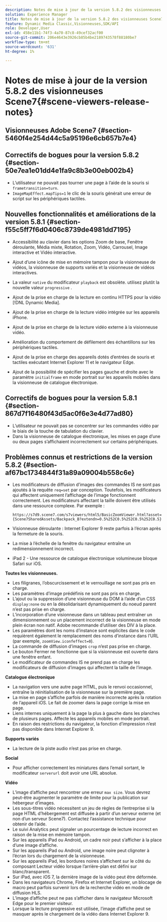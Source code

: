 ```yaml
---
description: Notes de mise à jour de la version 5.8.2 des visionneuses Scene7
solution: Experience Manager
title: Notes de mise à jour de la version 5.8.2 des visionneuses Scene7
feature: Dynamic Media Classic,Visionneuses,SDK/API
role: Developer,User
exl-id: 458e11b1-74f3-4a70-87c8-49cef32acf00
source-git-commit: 206e4643e3926cb85b4be2189743578f88180be7
workflow-type: tm+mt
source-wordcount: '631'
ht-degree: 1%

---
```


# Notes de mise à jour de la version 5.8.2 des visionneuses Scene7{#scene-viewers-release-notes}

## Visionneuses Adobe Scene7 {#section-5460f4e254d44c5a95196e6cb657b7e4}

## Correctifs de bogues pour la version 5.8.2 {#section-50e7ea1e01dd4e1fa9c8b3e00eb002b4}

* L’utilisateur ne pouvait pas tourner une page à l’aide de la souris si `frametransition=turn`.
* `ImageMapEffect.mapTips=1` le clic de la souris générait une erreur de script sur les périphériques tactiles.

## Nouvelles fonctionnalités et améliorations de la version 5.8.1 {#section-f55c5ff7f6d0406c8739de4981dd7195}

* Accessibilité au clavier dans les options Zoom de base, Fenêtre déroulante, Média mixte, Rotation, Zoom, Vidéo, Carrousel, Image interactive et Vidéo interactive.
* Ajout d’une icône de mise en mémoire tampon pour la visionneuse de vidéos, la visionneuse de supports variés et la visionneuse de vidéos interactives.
* La valeur `native` du modificateur `playback` est obsolète. utilisez plutôt la nouvelle valeur `progressive` .

* Ajout de la prise en charge de la lecture en continu HTTPS pour la vidéo [!DNL Dynamic Media].
* Ajout de la prise en charge de la lecture vidéo intégrée sur les appareils iPhone.
* Ajout de la prise en charge de la lecture vidéo externe à la visionneuse vidéo.
* Amélioration du comportement de défilement des échantillons sur les périphériques tactiles.
* Ajout de la prise en charge des appareils dotés d’entrées de souris et tactiles exécutant Internet Explorer 11 et le navigateur Edge.
* Ajout de la possibilité de spécifier les pages gauche et droite avec le paramètre `initialframe` en mode portrait sur les appareils mobiles dans la visionneuse de catalogue électronique.

## Correctifs de bogues pour la version 5.8.1 {#section-867d7f16480f43d5ac0f6e3e4d77ad80}

* L’utilisateur ne pouvait pas se concentrer sur les commandes vidéo par le biais de la touche de tabulation du clavier.
* Dans la visionneuse de catalogue électronique, les mises en page d’une ou deux pages s’affichaient incorrectement sur certains périphériques.

## Problèmes connus et restrictions de la version 5.8.2 {#section-af67bc1734844f31a89a09004b558c6e}

* Les modificateurs de diffusion d’images des commandes IS ne sont pas ajoutés à la requête `req=set` par conception. Toutefois, les modificateurs qui affectent uniquement l’affichage de l’image fonctionnent correctement. Les modificateurs affectant la taille doivent être utilisés dans une ressource complexe. Par exemple :

   `https://s7d9.scene7.com/s7viewers/html5/BasicZoomViewer.html?asset= {Scene7SharedAssets/Backpack_B?extendn=0.5%252C0.5%252C0.5%252C0.5}`

* Visionneuse déroulante : Internet Explorer 9 reste parfois à l’écran après la fermeture de la souris.
* La mise à l’échelle de la fenêtre du navigateur entraîne un redimensionnement incorrect.
* iPad 2 - Une ressource de catalogue électronique volumineuse bloque Safari sur iOS.

**Toutes les visionneuses.**

* Les filigranes, l’obscurcissement et le verrouillage ne sont pas pris en charge.
* Les paramètres d’image prédéfinis ne sont pas pris en charge.
* L’ajout ou la suppression d’une visionneuse du DOM à l’aide d’un CSS `display:none` ou en la désolidarisant dynamiquement du noeud parent n’est pas prise en charge.
* L’incorporation d’une visionneuse dans un tableau peut entraîner un dimensionnement ou un placement incorrect de la visionneuse en mode plein écran non natif. Adobe recommande d’utiliser des DIV à la place.
* Les paramètres dont les noms d’instance sont explicites dans le code requièrent également le remplacement des noms d’instance dans l’URL (par exemple, `zoomView.iconfeffect=0`).
* La commande de diffusion d’images `crop` n’est pas prise en charge.
* Le bouton Fermer ne fonctionne que si la visionneuse est ouverte dans une fenêtre enfant.
* Le modificateur de commandes IS ne prend pas en charge les modificateurs de diffusion d’images qui affectent la taille de l’image.

**Catalogue électronique**

* La navigation vers une autre page HTML, puis le renvoi occasionnel, entraîne la réinitialisation de la visionneuse sur la première page.
* La mise en page s’affiche parfois de manière incorrecte après la rotation de l’appareil iOS. Le fait de zoomer dans la page corrige la mise en page.
* Liens internes uniquement à la page la plus à gauche dans les planches de plusieurs pages. Affecte les appareils mobiles en mode portrait.
* En raison des restrictions du navigateur, la fonction d’impression n’est pas disponible dans Internet Explorer 9.

**Supports variés**

* La lecture de la piste audio n’est pas prise en charge.

**Social**

* Pour afficher correctement les miniatures dans l’email sortant, le modificateur `serverurl` doit avoir une URL absolue.

**Vidéo**

* L’image d’affiche peut rencontrer une erreur `max size`. Vous devrez peut-être augmenter le paramètre de limite pour la publication sur hébergeur d’images.
* Les sous-titres vidéo nécessitent un jeu de règles de l’entreprise si la page HTML d’hébergement est diffusée à partir d’un serveur externe (et non d’un serveur Scene7). Contactez l’assistance technique pour obtenir de l’aide.
* Le suivi Analytics peut signaler un pourcentage de lecture incorrect en raison de la mise en mémoire tampon.
* Sur les appareils iPad ou Android, un cadre noir peut s’afficher à la place d’une image d’affiche.
* Sur les appareils iPad ou Android, une image noire peut clignoter à l’écran lors du chargement de la visionneuse.
* Sur les appareils iPad, les bordures noires s’affichent sur le côté du composant Lecteur vidéo lorsque l’arrière-plan est défini sur blanc/transparent.
* Sur iPad, avec iOS 7, la dernière image de la vidéo peut être déformée.
* Dans les navigateurs Chrome, Firefox et Internet Explorer, un blocage de macro peut parfois survenir lors de la recherche vidéo en mode de diffusion HLS.
* L’image d’affiche peut ne pas s’afficher dans le navigateur Microsoft Edge pour le premier visiteur.
* Lorsque la lecture progressive est utilisée, l’image d’affiche peut se masquer après le chargement de la vidéo dans Internet Explorer 9.
